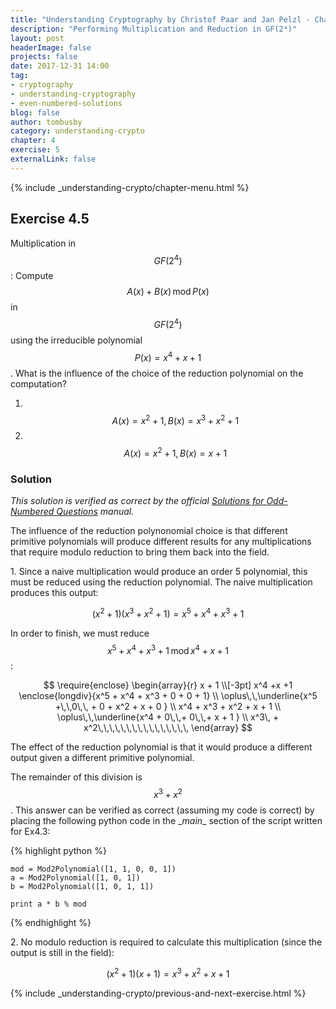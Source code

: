 ```yaml
---
title: "Understanding Cryptography by Christof Paar and Jan Pelzl - Chapter 4 Solutions - Ex4.5"
description: "Performing Multiplication and Reduction in GF(2⁴)"
layout: post
headerImage: false
projects: false
date: 2017-12-31 14:00
tag:
- cryptography
- understanding-cryptography
- even-numbered-solutions
blog: false
author: tombusby
category: understanding-crypto
chapter: 4
exercise: 5
externalLink: false
---
```


{% include _understanding-crypto/chapter-menu.html %}

## Exercise 4.5

Multiplication in $$GF(2^4)$$: Compute $$A(x) + B(x)\,\mathrm{mod}\,P(x)$$ in $$GF(2^4)$$ using the irreducible polynomial $$P(x) = x^4 +x +1$$. What is the influence of the choice of the reduction polynomial on the computation?

1. &nbsp;$$A(x) = x^2 +1, B(x) = x^3 +x^2 +1$$
2. &nbsp;$$A(x) = x^2 +1, B(x) = x+1$$

### Solution

*This solution is verified as correct by the official [Solutions for Odd-Numbered Questions](http://wiki.crypto.rub.de/Buch/en/download/Understanding_Cryptography_Odd_Solutions.pdf) manual.*

The influence of the reduction polynonomial choice is that different primitive polynomials will produce different results for any multiplications that require modulo reduction to bring them back into the field.

1\. Since a naive multiplication would produce an order 5 polynomial, this must be reduced using the reduction polynomial. The naive multiplication produces this output:

$$ (x^2 +1)(x^3 +x^2 +1) = x^5 + x^4 + x^3 + 1 $$

In order to finish, we must reduce $$ x^5 + x^4 + x^3 + 1 \,\mathrm{mod}\, x^4 +x +1 $$:

$$
\require{enclose}
\begin{array}{r}
                x + 1  \\[-3pt]
x^4 +x +1 \enclose{longdiv}{x^5 + x^4 + x^3 + 0 + 0 + 1} \\
\oplus\,\,\underline{x^5 +\,\,0\,\, + 0 + x^2 + x + 0 } \\
x^4 + x^3 + x^2 + x + 1 \\
\oplus\,\,\underline{x^4 + 0\,\,+ 0\,\,+ x + 1 } \\
x^3\, + x^2\,\,\,\,\,\,\,\,\,\,\,\,\,\,\,\,
\end{array}
$$

The effect of the reduction polynomial is that it would produce a different output given a different primitive polynomial.

The remainder of this division is $$ x^3 + x^2 $$. This answer can be verified as correct (assuming my code is correct) by placing the following python code in the \__main__ section of the script written for Ex4.3:

{% highlight python %}

    mod = Mod2Polynomial([1, 1, 0, 0, 1])
    a = Mod2Polynomial([1, 0, 1])
    b = Mod2Polynomial([1, 0, 1, 1])

    print a * b % mod

{% endhighlight %}

2\. No modulo reduction is required to calculate this multiplication (since the output is still in the field):

$$ (x^2 +1)(x+1) = x^3 + x^2 + x + 1 $$

{% include _understanding-crypto/previous-and-next-exercise.html %}
